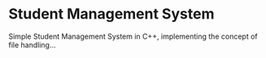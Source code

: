 <h1>Student Management System</h1>
Simple Student Management System in C++, implementing the concept of file handling...
